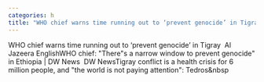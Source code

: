 ```yaml
---
categories: h
title: "WHO chief warns time running out to ‘prevent genocide’ in Tigray  Al Jazeera English"
---
```

WHO chief warns time running out to ‘prevent genocide’ in Tigray&nbsp;&nbsp;Al Jazeera EnglishWHO chief: "There"s a narrow window to prevent genocide" in Ethiopia | DW News&nbsp;&nbsp;DW NewsTigray conflict is a health crisis for 6 million people, and "the world is not paying attention": Tedros&nbsp